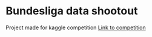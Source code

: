 # Bundesliga data shootout

Project made for kaggle competition [Link to competition](https://www.kaggle.com/competitions/dfl-bundesliga-data-shootout/overview)

